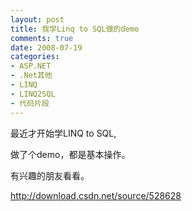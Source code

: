 ```yaml
---
layout: post
title: 我学Linq to SQL做的demo
comments: true
date: 2008-07-19
categories:
- ASP.NET
- .Net其他
- LINQ
- LINQ2SQL
- 代码片段
---
```


<p>最近才开始学LINQ to SQL,</p>
<p>做了个demo，都是基本操作。</p>
<p>有兴趣的朋友看看。</p>
<p><a href="http://download.csdn.net/source/528628">http://download.csdn.net/source/528628</a></p>
<p mce_keep="true"> </p>				
